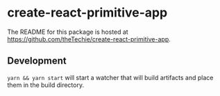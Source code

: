 # create-react-primitive-app

The README for this package is hosted at https://github.com/theTechie/create-react-primitive-app.

## Development

`yarn && yarn start` will start a watcher that will build artifacts and place them in the build directory.
